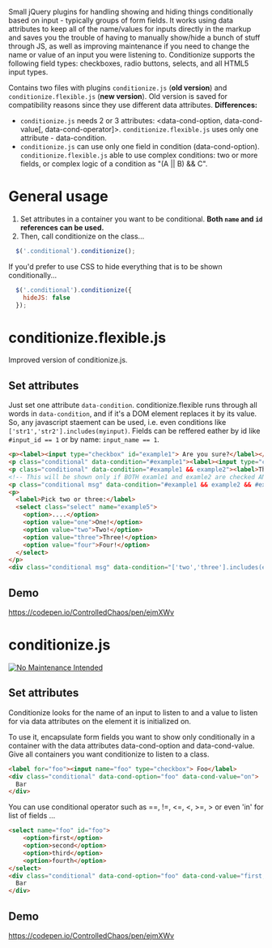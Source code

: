 Small jQuery plugins for handling showing and hiding things conditionally based on input - typically groups of form fields. It works using data attributes to keep all of the name/values for inputs directly in the markup and saves you the trouble of having to manually show/hide a bunch of stuff through JS, as well as improving maintenance if you need to change the name or value of an input you were listening to. Conditionize supports the following field types: checkboxes, radio buttons, selects, and all HTML5 input types.

Contains two files with plugins `conditionize.js` (__old version__) and `conditionize.flexible.js` (__new version__). Old version is saved for compatibility reasons since they use different data attributes. 
**Differences:**
- `conditionize.js` needs 2 or 3 attributes: <data-cond-option, data-cond-value[, data-cond-operator]>. `conditionize.flexible.js` uses only one attribute - data-condition.
- `conditionize.js` can use only one field in condition (data-cond-option). `conditionize.flexible.js` able to use complex conditions: two or more fields, or complex logic of a condition as "(A || B) && C".

# General usage
1. Set attributes in a container you want to be conditional.  **Both `name` and `id` references can be used.**
2. Then, call conditionize on the class...

```javascript
  $('.conditional').conditionize();
```

If you'd prefer to use CSS to hide everything that is to be shown conditionally...

```javascript
  $('.conditional').conditionize({
    hideJS: false
  });
```

# conditionize.flexible.js
Improved version of conditionize.js.

## Set attributes
Just set one attribute `data-condition`. conditionize.flexible runs through all words in `data-condition`, and if it's a DOM element replaces it by its value. So, any javascript staement can be used, i.e. even conditions like `['str1','str2'].includes(myinput)`. Fields can be reffered eather by id like `#input_id == 1` or by name: `input_name == 1`.

```html
<p><label><input type="checkbox" id="example1"> Are you sure?</label></p>
<p class="conditional" data-condition="#example1"><label><input type="checkbox" name="example2"> Really super sure?</label></p>
<p class="conditional" data-condition="#example1 && example2"><label>Then type "yay": </label><input type="text"     id="example3" placeholder="yay"></p>
<!-- This will be shown only if BOTH examle1 and examle2 are checked AND 'yay' typed in examle3 -->
<p class="conditional msg" data-condition="#example1 && example2 && #example3 == 'yay'"> Both are selected and YAY is typed!</p>
<p>
  <label>Pick two or three:</label>
  <select class="select" name="example5">
    <option>....</option>
    <option value="one">One!</option>
    <option value="two">Two!</option>
    <option value="three">Three!</option>
    <option value="four">Four!</option>
  </select>
</p>
<div class="conditional msg" data-condition="['two','three'].includes(example5)">See?! It works with selects!</div>
```

## Demo
https://codepen.io/ControlledChaos/pen/ejmXWv

# conditionize.js
[![No Maintenance Intended](http://unmaintained.tech/badge.svg)](http://unmaintained.tech/)

## Set attributes
Conditionize looks for the name of an input to listen to and a value to listen for via data attributes on the element it is initialized on.

To use it, encapsulate form fields you want to show only conditionally in a container with the data attributes data-cond-option and data-cond-value. Give all containers you want conditionize to listen to a class.

```html
<label for="foo"><input name="foo" type="checkbox"> Foo</label>
<div class="conditional" data-cond-option="foo" data-cond-value="on">
  Bar
</div>
```

You can use conditional operator such as ==, !=, <=, <, >=, > or even 'in' for list of fields ...

```html
<select name="foo" id="foo">
    <option>first</option>
    <option>second</option>
    <option>third</option>
    <option>fourth</option>
</select>
<div class="conditional" data-cond-option="foo" data-cond-value="first,third" data-cond-operator="in">
  Bar
</div>
```

## Demo
https://codepen.io/ControlledChaos/pen/ejmXWv
